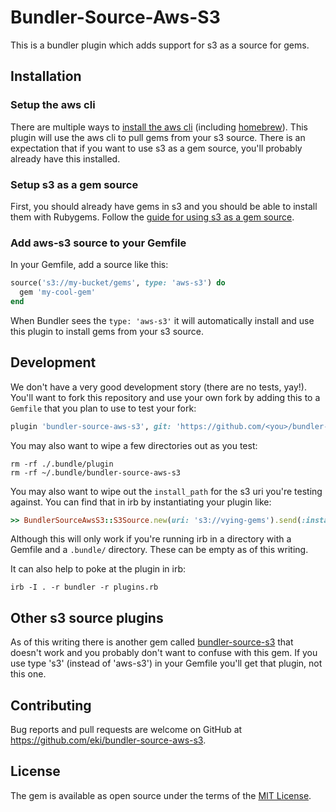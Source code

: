 # Bundler-Source-Aws-S3

This is a bundler plugin which adds support for s3 as a source for gems.

## Installation

### Setup the aws cli

There are multiple ways to [install the aws
cli](https://docs.aws.amazon.com/cli/latest/userguide/cli-chap-install.html)
(including [homebrew](https://formulae.brew.sh/formula/awscli)). This plugin
will use the aws cli to pull gems from your s3 source. There is an expectation
that if you want to use s3 as a gem source, you'll probably already have this
installed.

### Setup s3 as a gem source

First, you should already have gems in s3 and you should be able to install
them with Rubygems. Follow the [guide for using s3 as a gem
source](https://guides.rubygems.org/using-s3-source/).

### Add aws-s3 source to your Gemfile

In your Gemfile, add a source like this:

```ruby
source('s3://my-bucket/gems', type: 'aws-s3') do
  gem 'my-cool-gem'
end
```

When Bundler sees the `type: 'aws-s3'` it will automatically install and use
this plugin to install gems from your s3 source.

## Development

We don't have a very good development story (there are no tests, yay!). You'll
want to fork this repository and use your own fork by adding this to a
`Gemfile` that you plan to use to test your fork:

```ruby
plugin 'bundler-source-aws-s3', git: 'https://github.com/<you>/bundler-source-aws-s3.git'
```

You may also want to wipe a few directories out as you test:

```
rm -rf ./.bundle/plugin
rm -rf ~/.bundle/bundler-source-aws-s3
```

You may also want to wipe out the `install_path` for the s3 uri you're testing
against. You can find that in irb by instantiating your plugin like:

```ruby
>> BundlerSourceAwsS3::S3Source.new(uri: 's3://vying-gems').send(:install_path)
```

Although this will only work if you're running irb in a directory with a
Gemfile and a `.bundle/` directory. These can be empty as of this writing.

It can also help to poke at the plugin in irb:

```
irb -I . -r bundler -r plugins.rb
```

## Other s3 source plugins

As of this writing there is another gem called
[bundler-source-s3](https://rubygems.org/gems/bundler-source-s3) that doesn't
work and you probably don't want to confuse with this gem. If you use type 's3'
(instead of 'aws-s3') in your Gemfile you'll get that plugin, not this one.

## Contributing

Bug reports and pull requests are welcome on GitHub at
https://github.com/eki/bundler-source-aws-s3.

## License

The gem is available as open source under the terms of the [MIT License](https://opensource.org/licenses/MIT).
